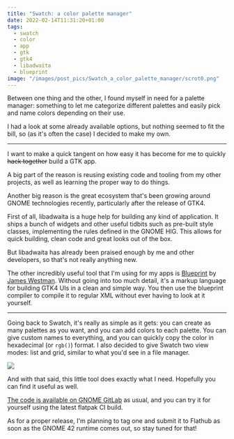 ```yaml
---
title: "Swatch: a color palette manager"
date: 2022-02-14T11:31:20+01:00
tags:
  - swatch
  - color
  - app
  - gtk
  - gtk4
  - libadwaita
  - blueprint
image: "/images/post_pics/Swatch_a_color_palette_manager/scrot0.png"
---
```


Between one thing and the other, I found myself in need for a palette manager: something to let me categorize different palettes and easily pick and name colors depending on their use.

I had a look at some already available options, but nothing seemed to fit the bill, so (as it's often the case) I decided to make my own.

---

I want to make a quick tangent on how easy it has become for me to quickly ~~hack together~~ build a GTK app.

A big part of the reason is reusing existing code and tooling from my other projects, as well as learning the proper way to do things.

Another big reason is the great ecosystem that's been growing around GNOME technologies recently, particularly after the release of GTK4.

First of all, libadwaita is a huge help for building any kind of application. It ships a bunch of widgets and other useful tidbits such as pre-built style classes, implementing the rules defined in the GNOME HIG. This allows for quick building, clean code and great looks out of the box.

But libadwaita has already been praised enough by me and other developers, so that's not really anything new.

The other incredibly useful tool that I'm using for my apps is [Blueprint](https://jwestman.pages.gitlab.gnome.org/blueprint-compiler/) by [James Westman](https://www.jwestman.net/). Without going into too much detail, it's a markup language for building GTK4 UIs in a clean and simple way. You then use the blueprint compiler to compile it to regular XML without ever having to look at it yourself.

---

Going back to Swatch, it's really as simple as it gets: you can create as many palettes as you want, and you can add colors to each palette. You can give custom names to everything, and you can quickly copy the color in hexadecimal (or `rgb()`) format. I also decided to give Swatch two view modes: list and grid, similar to what you'd see in a file manager.

![](/images/post_pics/Swatch_a_color_palette_manager/scrot1.png)

And with that said, this little tool does exactly what I need. Hopefully you can find it useful as well.

[The code is available on GNOME GitLab](https://gitlab.gnome.org/gabmus/swatch) as usual, and you can try it for yourself using the latest flatpak CI build.

As for a proper release, I'm planning to tag one and submit it to Flathub as soon as the GNOME 42 runtime comes out, so stay tuned for that!

